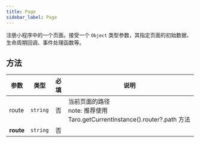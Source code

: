 ```yaml
---
title: Page
sidebar_label: Page
---
```


注册小程序中的一个页面。接受一个 `Object` 类型参数，其指定页面的初始数据、生命周期回调、事件处理函数等。

## 方法

| 参数 | 类型 | 必填 | 说明 |
| --- | --- | :---: | --- |
| route | `string` | 否 | 当前页面的路径<br />note: 推荐使用 Taro.getCurrentInstance().router?.path 方法 |
| __route__ | `string` | 否 |  |
